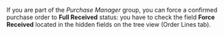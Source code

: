 If you are part of the *Purchase Manager* group, you can force a
confirmed purchase order to **Full Received** status: you have to check
the field **Force Received** located in the hidden fields on the tree
view (Order Lines tab).
